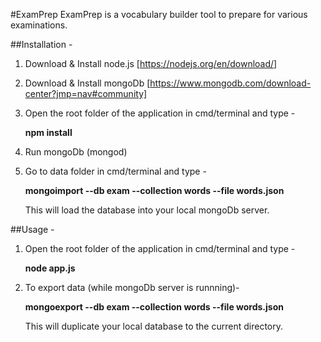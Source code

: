 #ExamPrep
ExamPrep is a vocabulary builder tool to prepare for various examinations.

##Installation -
1. Download & Install node.js [https://nodejs.org/en/download/]
2. Download & Install mongoDb [https://www.mongodb.com/download-center?jmp=nav#community]
3. Open the root folder of the application in cmd/terminal and type -

    **npm install**

4. Run mongoDb (mongod)
5. Go to data folder in cmd/terminal and type -

      **mongoimport --db exam --collection words --file words.json**

   This will load the database into your local mongoDb server.



##Usage -

1. Open the root folder of the application in cmd/terminal and type -

     **node app.js**

2. To export data (while mongoDb server is runnning)-

    **mongoexport --db exam --collection words --file words.json**

   This will duplicate your local database to the current directory.